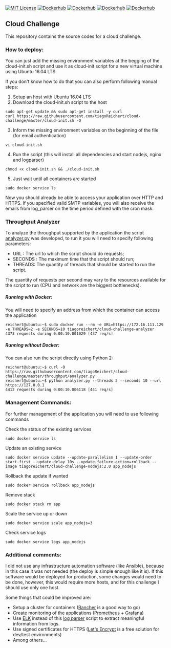 [![MIT License](http://img.shields.io/badge/license-MIT-green.svg?style=flat)](LICENSE) [![Dockerhub](http://img.shields.io/badge/dockerhub-NodeJS-blue.svg?style=flat)](https://hub.docker.com/r/tiagoreichert/cloud-challenge-nodejs/) [![Dockerhub](http://img.shields.io/badge/dockerhub-LogParser-blue.svg?style=flat)](https://hub.docker.com/r/tiagoreichert/cloud-challenge-logparser/)  [![Dockerhub](http://img.shields.io/badge/dockerhub-Nginx-blue.svg?style=flat)](https://hub.docker.com/r/tiagoreichert/cloud-challenge-nginx/)  [![Dockerhub](http://img.shields.io/badge/dockerhub-ThroughputAnalyzer-blue.svg?style=flat)](https://hub.docker.com/r/tiagoreichert/cloud-challenge-analyzer/)

## Cloud Challenge
This repository contains the source codes for a cloud challenge.

### How to deploy:

You can just add the missing environment variables at the begging of the cloud-init.sh
script and use it as cloud-init script for a new virtual machine using Ubuntu 16.04 LTS.

If you don't know how to do that you can also perform following manual steps:

1. Setup an host with Ubuntu 16.04 LTS
2. Download the cloud-init.sh script to the host
```console
sudo apt-get update && sudo apt-get install -y curl
curl https://raw.githubusercontent.com/tiagoReichert/cloud-challenge/master/cloud-init.sh -O
```
3. Inform the missing environment variables on the beginning of the file (for email authentication)
```console
vi cloud-init.sh
```
4. Run the script (this will install all dependencies and start nodejs, nginx and logparser)
```console
chmod +x cloud-init.sh && ./cloud-init.sh
```

5. Just wait until all containers are started
```console
sudo docker service ls
```

Now you should already be able to access your application over HTTP and HTTPS.
If you specified valid SMTP variables, you will also receive the emails from log_parser on the time period defined with the cron mask.

### Throughput Analyzer
To analyze the throughput supported by the application the script [analyzer.py](throughput/analyzer.py)
was developed, to run it you will need to specify following parameters:

- URL : The url to which the script should do requests;
- SECONDS : The maximum time that the script should run;
- THREADS: The quantity of threads that should be started to run the script.

The quantity of requests per second may vary to the resources available for the script to run (CPU and network are the biggest bottlenecks).

##### Running with Docker:
You will need to specify an address from which the container can access the application
```console
reichert@ubuntu:~$ sudo docker run --rm -e URL=https://172.16.111.129 -e THREADS=2 -e SECONDS=10 tiagoreichert/cloud-challenge-analyzer
4373 requests during 0:00:10.001029 [437 req/s]
```

##### Running without Docker:
You can also run the script directly using Python 2:
```console
reichert@ubuntu:~$ curl -O https://raw.githubusercontent.com/tiagoReichert/cloud-challenge/master/throughput/analyzer.py
reichert@ubuntu:~$ python analyzer.py --threads 2 --seconds 10 --url https://127.0.0.1
4412 requests during 0:00:10.006118 [441 req/s]
```

### Management Commands:
For further management of the application you will need to use following commands

Check the status of the existing services
```console
sudo docker service ls
```
Update an existing service
```console
sudo docker service update --update-parallelism 1 --update-order start-first --update-delay 10s --update-failure-action=rollback --image tiagoreichert/cloud-challenge-nodejs:2.0 app_nodejs
```
Rollback the update if wanted
```console
sudo docker service rollback app_nodejs
```
Remove stack
```console
sudo docker stack rm app
```
Scale the service up or down
```console
sudo docker service scale app_nodejs=3
```
Check service logs
```console
sudo docker service logs app_nodejs
```

### Additional comments:
 I did not use any infrastructure automation software (like Ansible), because in this case it was not needed
(the deploy is simple enough like it is). If this software would be deployed for production,
some changes would need to be done, however, this would require more hosts, and for this challenge I should use only one host.

Some things that could be improved are:

- Setup a cluster for containers ([Rancher](https://rancher.com/) is a good way to go)
- Create monitoring of the applications ([Prometheus](https://prometheus.io/) + [Grafana](https://grafana.com/))
- Use [ELK](https://www.elastic.co/elk-stack) instead of this [log parser](log_parser/parser.py) script to extract meaningful information from logs.
- Use signed certificates for HTTPS ([Let's Encrypt](https://letsencrypt.org/) is a free solution for dev/test environments)
- Among others...
